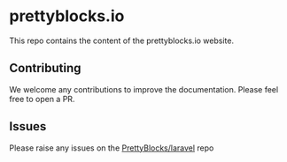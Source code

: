 # prettyblocks.io

This repo contains the content of the prettyblocks.io website.

## Contributing

We welcome any contributions to improve the documentation. Please feel free to open a PR.

## Issues

Please raise any issues on the [PrettyBlocks/laravel](/PrettyBlocks/laravel/issues/new/choose) repo
